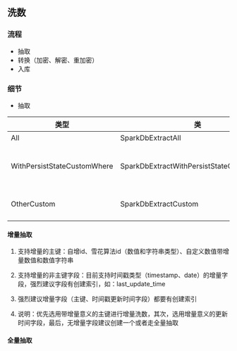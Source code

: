 ## 洗数

### 流程
- 抽取
- 转换（加密、解密、重加密）
- 入库

### 细节

- 抽取

| 类型 | 类 | 描述 |
| ---- | ---- | ---- |
| All | SparkDbExtractAll | 全量抽取 |
| WithPersistStateCustomWhere | SparkDbExtractWithPersistStateCustomWhere | 自定义where抽取方式，带缓存抽取状态，且结合customExtractWhereSql字段来定义 |
| OtherCustom | SparkDbExtractCustom | 其他抽取方式，基于customExtractWhereSql字段来定义 |

#### 增量抽取

1. 支持增量的主键：自增id、雪花算法id（数值和字符串类型）、自定义数值带增量数值和数值字符串

2. 支持增量的非主键字段：目前支持时间戳类型（timestamp、date）的增量字段，强烈建议字段有创建索引，如：last_update_time

3. 强烈建议增量字段（主键、时间戳更新时间字段）都要有创建索引

4. 说明：优先选用带增量意义的主键进行增量洗数，其次，选用增量意义的更新时间字段，最后，无增量字段建议创建一个或者走全量抽取

#### 全量抽取
